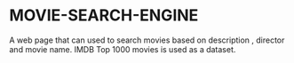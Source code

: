 # MOVIE-SEARCH-ENGINE
A web page that can used to search movies based on description , director and movie name. IMDB Top 1000 movies is used as a dataset.

